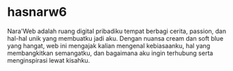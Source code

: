 # hasnarw6
Nara'Web adalah ruang digital pribadiku tempat berbagi cerita, passion, dan hal-hal unik yang membuatku jadi aku. Dengan nuansa cream dan soft blue yang hangat, web ini mengajak kalian mengenal kebiasaanku, hal yang membangkitkan semangatku, dan bagaimana aku ingin terhubung serta menginspirasi lewat kisahku.

